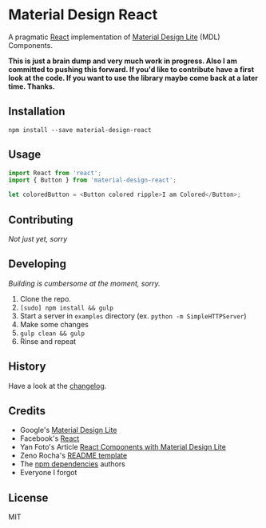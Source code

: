 # Material Design React

A pragmatic [React](https://github.com/facebook/react) implementation of [Material Design Lite](https://github.com/google/material-design-lite) (MDL) Components.

**This is just a brain dump and very much work in progress. Also I am committed to pushing this forward. If you'd like to contribute have a first look at the code. If you want to use the library maybe come back at a later time. Thanks.**


## Installation

`npm install --save material-design-react`

## Usage
```javascript
import React from 'react';
import { Button } from 'material-design-react';

let coloredButton = <Button colored ripple>I am Colored</Button>;
```

## Contributing

*Not just yet, sorry*


## Developing
*Building is cumbersome at the moment, sorry.*

1. Clone the repo.
2. `[sudo] npm install && gulp`
3. Start a server in `examples` directory (ex. `python -m SimpleHTTPServer`)
4. Make some changes
5. `gulp clean && gulp`
6. Rinse and repeat


## History

Have a look at the [changelog](CHANGELOG.md).


## Credits

* Google's [Material Design Lite](https://github.com/google/material-design-lite)
* Facebook's [React](https://github.com/facebook/react)
* Yan Foto's Article [React Components with Material Design Lite](http://quaintous.com/2015/07/09/react-components-with-mdl/)
* Zeno Rocha's [README template](https://gist.github.com/zenorocha/4526327)
* The [npm dependencies](package.json) authors
* Everyone I forgot

## License

MIT
